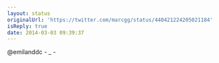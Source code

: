 ```yaml
---
layout: status
originalUrl: 'https://twitter.com/marcgg/status/440421224205021184'
isReply: true
date: 2014-03-03 09:39:37
---
```


@emilanddc - _ -

